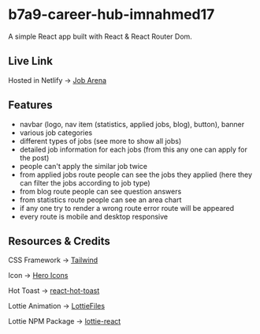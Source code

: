 # b7a9-career-hub-imnahmed17
A simple React app built with React & React Router Dom.

## Live Link
Hosted in Netlify -> [Job Arena](https://deluxe-caramel-89a495.netlify.app/)

## Features
* navbar (logo, nav item (statistics, applied jobs, blog), button), banner
* various job categories
* different types of jobs (see more to show all jobs)
* detailed job information for each jobs (from this any one can apply for the post)
* people can't apply the similar job twice
* from applied jobs route people can see the jobs they applied (here they can filter the jobs according to job type)
* from blog route people can see question answers
* from statistics route people can see an area chart
* if any one try to render a wrong route error route will be appeared
* every route is mobile and desktop responsive

## Resources & Credits
CSS Framework -> [Tailwind](https://tailwindcss.com/docs/installation)

Icon -> [Hero Icons](https://heroicons.com/)

Hot Toast -> [react-hot-toast](https://react-hot-toast.com/)

Lottie Animation -> [LottieFiles](https://lottiefiles.com/featured)

Lottie NPM Package -> [lottie-react](https://www.npmjs.com/package/lottie-react)
